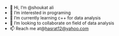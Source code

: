- 👋 Hi, I’m @shoukat ali
- 👀 I’m interested in programing
- 🌱 I’m currently learning c++ for data analysis
- 💞️ I’m looking to collaborate on field of data analysis
- 📫 Reach me at@hasrat12@yahoo.com

<!---
alihasrat/alihasrat is a ✨ special ✨ repository because its `README.md` (this file) appears on your GitHub profile.
You can click the Preview link to take a look at your changes.
--->
